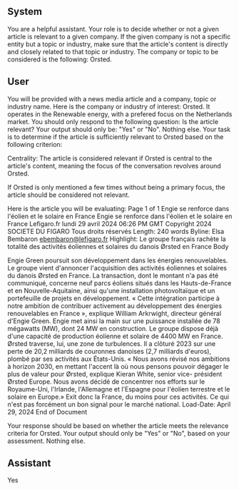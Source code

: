 ## System

You are a helpful assistant. Your role is to decide whether or not a given article is relevant to a given company. If the given company is not a specific entity but a topic or industry, make sure that the article's content is directly and closely related to that topic or industry. The company or topic to be considered is the following: Orsted.

## User


You will be provided with a news media article and a company, topic or industry name. Here is the company or industry of interest: Orsted. It operates in the Renewable energy, with a prefered focus on the Netherlands market. You should only respond to the following question: Is the article relevant? Your output should only be: "Yes" or "No". Nothing else. Your task is to determine if the article is sufficiently relevant to Orsted based on the following criterion:

Centrality: The article is considered relevant if Orsted is central to the article's content, meaning the focus of the conversation revolves around Orsted.

If Orsted is only mentioned a few times without being a primary focus, the article should be considered not relevant.

Here is the article you will be evaluating: Page 1 of 1
Engie se renforce dans l'éolien et le solaire en France
Engie se renforce dans l'éolien et le solaire en France
Lefigaro.fr
lundi 29 avril 2024 06:26 PM GMT
Copyright 2024 SOCIETE DU FIGARO Tous droits réservés
Length: 240 words
Byline: Elsa Bembaron
ebembaron@lefigaro.fr
Highlight: Le groupe français rachète la totalité des activités éoliennes et solaires du danois Ørsted en France
Body
    
Engie Green poursuit son développement dans les énergies renouvelables. Le groupe vient d'annoncer l'acquisition 
des activités éoliennes et solaires du danois Ørsted en France. La transaction, dont le montant n'a pas été 
communiqué, concerne neuf parcs éoliens situés dans les Hauts-de-France et en Nouvelle-Aquitaine, ainsi qu'une 
installation photovoltaïque et un portefeuille de projets en développement. « Cette intégration participe à notre 
ambition de contribuer activement au développement des énergies renouvelables en France », explique William 
Arkrwight, directeur général d'Engie Green. Engie met ainsi la main sur une puissance installée de 78 mégawatts 
(MW), dont 24 MW en construction. 
Le groupe dispose déjà d'une capacité de production éolienne et solaire de 4400 MW en France. Ørsted traverse, 
lui, une zone de turbulences. Il a clôturé 2023 sur une perte de 20,2 milliards de couronnes danoises (2,7 milliards 
d'euros), plombé par ses activités aux États-Unis. « Nous avons révisé nos ambitions à horizon 2030, en mettant 
l'accent là où nous pensons pouvoir dégager le plus de valeur pour Ørsted, explique Kieran White, senior vice-
président Ørsted Europe. Nous avons décidé de concentrer nos efforts sur le Royaume-Uni, l'Irlande, l'Allemagne 
et l'Espagne pour l'éolien terrestre et le solaire en Europe.» Exit donc la France, du moins pour ces activités. Ce qui 
n'est pas forcément un bon signal pour le marché national. 
Load-Date: April 29, 2024
End of Document

Your response should be based on whether the article meets the relevance criteria for Orsted.
Your output should only be "Yes" or "No", based on your assessment. Nothing else.
            

## Assistant

Yes

